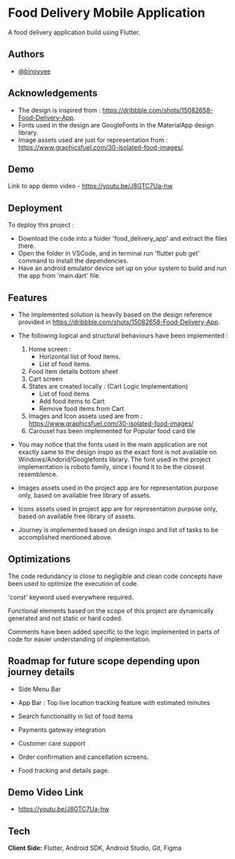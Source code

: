 
# Food Delivery Mobile Application 

A food delivery application build using Flutter. 

## Authors

- [@binoyyee](https://www.github.com/binoyyee)


## Acknowledgements

 - The design is inspired from : https://dribbble.com/shots/15082658-Food-Delivery-App.
 - Fonts used in the design are GoogleFonts in the MaterialApp design library.
 - Image assets used are just for representation from : https://www.graphicsfuel.com/30-isolated-food-images/.
 


## Demo

Link to app demo video - https://youtu.be/J8GTC7Ua-hw


## Deployment

To deploy this project : 
- Download the code into a folder 'food_delivery_app' and extract the files there. 
- Open the folder in VSCode, and in terminal run 'flutter pub get' command to install the dependencies.
- Have an android emulator device set up on your system to build and run the app from 'main.dart' file.


## Features

- The implemented solution is heavily based on the design reference provided in https://dribbble.com/shots/15082658-Food-Delivery-App.

- The following logical and structural behaviours have been implemented :
    1. Home screen : 
        - Horizontal list of food items.
        - List of food items.
    2. Food item details bottom sheet
    3. Cart screen
    4. States are created locally : (Cart Logic Implementation)
        - List of food items
        - Add food items to Cart
        - Remove food items from Cart
    5. Images and Icon assets used are from : https://www.graphicsfuel.com/30-isolated-food-images/
    6. Carousel has been implemented for Popular food card tile

- You may notice that the fonts used in the main application are not exactly same to the design inspo as the exact font is not available on Windows/Andorid/Googlefonts library. The font used in the project implementation is roboto family, since i found it to be the closest resemblence.

- Images assets used in the project app are for representation purpose only, based on available free library of assets. 

- Icons assets used in project app are for representation purpose only, based on available free library of assets. 

- Journey is implemented based on design inspo and list of tasks to be accomplished mentioned above.


## Optimizations

The code redundancy is close to negligible and clean code concepts have been used to optimize the execution of code. 

'const' keyword used everywhere required.

Functional elements based on the scope of this project are dynamically generated and not static or hard coded. 

Comments have been added specific to the logic implemented in parts of code for easier understanding of implementation. 


## Roadmap for future scope depending upon journey details

- Side Menu Bar

- App Bar : Top live location tracking feature with estimated minutes 

- Search functionality in list of food items 

- Payments gateway integration

- Customer care support 

- Order confirmation and cancellation screens.

- Food tracking and details page.




## Demo Video Link 

- https://youtu.be/J8GTC7Ua-hw


## Tech 

**Client Side:** Flutter, Android SDK, Android Studio, Git, Figma



